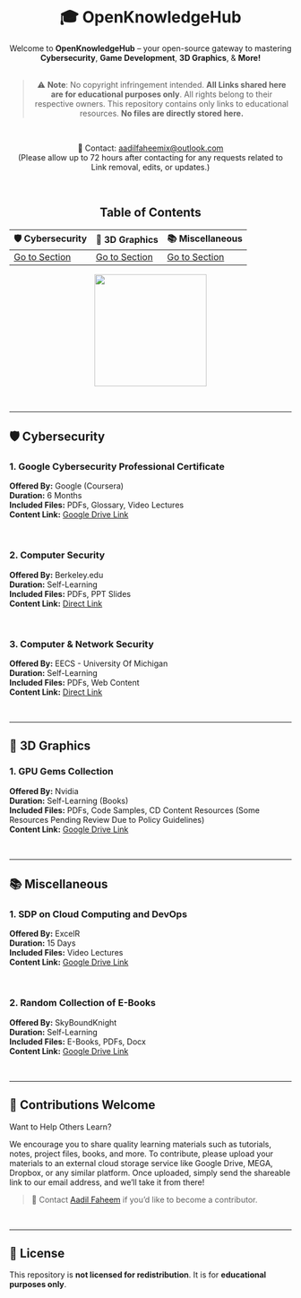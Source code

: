 <div align="center">

# 🎓 OpenKnowledgeHub

Welcome to **OpenKnowledgeHub** – your open-source gateway to mastering **Cybersecurity**, **Game Development**, **3D Graphics**, & **More!**  
<br>

> ⚠️ **Note**: No copyright infringement intended. **All Links shared here are for educational purposes only**. All rights belong to their respective owners. This repository contains only links to educational resources. **No files are directly stored here.**

<br>

📩 Contact: [aadilfaheemix@outlook.com](mailto:aadilfaheemix@outlook.com)  
(Please allow up to 72 hours after contacting for any requests related to Link removal, edits, or updates.)

<br>

## Table of Contents

| 🛡️ Cybersecurity | 🧊 3D Graphics  | 📚 Miscellaneous |
|------------------|--------------------|---------------|
| [Go to Section](#️-cybersecurity) | [Go to Section](#-3d-graphics) | [Go to Section](#-miscellaneous) |

<img
src="https://media2.giphy.com/media/v1.Y2lkPTc5MGI3NjExMnJpbmhoODNjNGZhcDRodWEyZmQzbXpheTlyZ2l0Y2hzNDFmYTJoNCZlcD12MV9pbnRlcm5hbF9naWZfYnlfaWQmY3Q9Zw/IPbS5R4fSUl5S/giphy.gif" height="200" />

</div>

<br>

---

## 🛡️ Cybersecurity
  
### 1. **Google Cybersecurity Professional Certificate**  
   **Offered By:** Google (Coursera)  
   **Duration:** 6 Months  
   **Included Files:** PDFs, Glossary, Video Lectures  
   **Content Link:** [Google Drive Link](https://drive.google.com/drive/folders/1DqyFnb-bnSZEynS3wc24AeQ-QKUF0gpV?usp=sharing)

  <br>

### 2. **Computer Security**  
   **Offered By:** Berkeley.edu   
   **Duration:** Self-Learning  
   **Included Files:** PDFs, PPT Slides  
   **Content Link:** [Direct Link](https://inst.eecs.berkeley.edu//~cs161/sp15/)

  <br>

### 3. **Computer & Network Security**  
   **Offered By:** EECS - University Of Michigan  
   **Duration:** Self-Learning  
   **Included Files:** PDFs, Web Content  
   **Content Link:** [Direct Link](https://www.eecs.umich.edu/courses/eecs588/)
   
   <br>

---

## 🧊 3D Graphics  
  
### 1. **GPU Gems Collection**  
   **Offered By:** Nvidia  
   **Duration:** Self-Learning (Books)  
   **Included Files:** PDFs, Code Samples, CD Content Resources (Some Resources Pending Review Due to Policy Guidelines)  
   **Content Link:** [Google Drive Link](https://drive.google.com/drive/folders/1OeHpeNBOAnqdURGTtuv4uAicrY0EeePE?usp=sharing)

   <br>

---

## 📚 Miscellaneous

### 1. **SDP on Cloud Computing and DevOps**  
   **Offered By:** ExcelR  
   **Duration:** 15 Days  
   **Included Files:** Video Lectures    
   **Content Link:** [Google Drive Link](https://drive.google.com/drive/folders/1nAEYT2QVCrlVHqOWafxkIwN_tSDKLT0F?usp=sharing)
   
   <br>
   
### 2. **Random Collection of E-Books**  
   **Offered By:** SkyBoundKnight  
   **Duration:** Self-Learning  
   **Included Files:** E-Books, PDFs, Docx  
   **Content Link:** [Google Drive Link](https://drive.google.com/drive/folders/12XnxSfmMrgmNpuvIYl8BTq6bHWprRbje?usp=sharing)  

   <br>


---

## 🤝 Contributions Welcome

Want to Help Others Learn?

We encourage you to share quality learning materials such as tutorials, notes, project files, books, and more. To contribute, please upload your materials to an external cloud storage service like Google Drive, MEGA, Dropbox, or any similar platform. Once uploaded, simply send the shareable link to our email address, and we’ll take it from there!
> 💬 Contact [Aadil Faheem](mailto:aadilfaheemix@outlook.com) if you’d like to become a contributor.

<br>

---

## 🧠 License

This repository is **not licensed for redistribution**. It is for **educational purposes only**.

